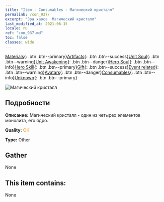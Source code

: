 ```yaml
---
title: "Item - Consumables - Магический кристалл"
permalink: /con_937/
excerpt: "Эра хаоса  Магический кристалл"
last_modified_at: 2021-06-15
locale: ru
ref: "con_937.md"
toc: false
classes: wide
---
```

 [Materials](/ItemsRU/){: .btn .btn--primary}[Artifacts](/ItemsRU/Artifacts/){: .btn .btn--success}[Unit Soul](/ItemsRU/UnitSoul/){: .btn .btn--warning}[Unit Awakening](/ItemsRU/UnitAwakening/){: .btn .btn--danger}[Hero Soul](/ItemsRU/HeroSoul/){: .btn .btn--info}[Hero Skill](/ItemsRU/HeroSkill/){: .btn .btn--primary}[Gift](/ItemsRU/Gift/){: .btn .btn--success}[Event related](/ItemsRU/Events/){: .btn .btn--warning}[Avatars](/ItemsRU/Avatars/){: .btn .btn--danger}[Consumables](/ItemsRU/Consumables/){: .btn .btn--info}[Unknown](/ItemsRU/Unknown/){: .btn .btn--primary}

 ![Магический кристалл](/images/t/i_40025.png)

## Подробности
 **Описание:** Магический кристалл - один из четырех элементов монолита, его ядро.

 **Quality:** <span style="color: #FF8C00">OK</span>

 **Type:** Other

## Gather

  None

## This item contains:

  None

